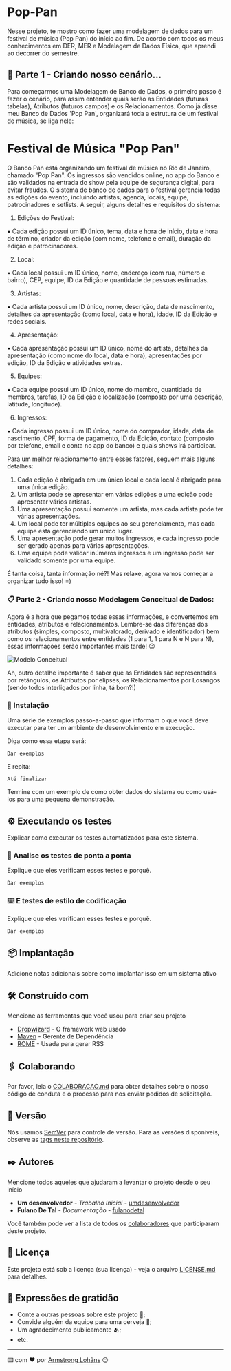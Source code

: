 # Pop-Pan
Nesse projeto, te mostro como fazer uma modelagem de dados para um festival de música (Pop Pan) do início ao fim. De acordo com todos os meus conhecimentos em DER, MER e Modelagem de Dados Física, que aprendi ao decorrer do semestre.


## 🚀 Parte 1 - Criando nosso cenário...

Para começarmos uma Modelagem de Banco de Dados, o primeiro passo é fazer o cenário, para assim entender quais serão as Entidades (futuras tabelas), Atributos (futuros campos) e os Relacionamentos. Como já disse meu Banco de Dados 'Pop Pan', organizará toda a estrutura de um festival de música, se liga nele:

# Festival de Música "Pop Pan"

O Banco Pan está organizando um festival de música no Rio de Janeiro, chamado "Pop Pan". Os ingressos são vendidos online, no app do Banco e são validados na entrada do show pela equipe de segurança digital, para evitar fraudes. O sistema de banco de dados para o festival gerencia todas as edições do evento, incluindo artistas, agenda, locais, equipe, patrocinadores e setlists. A seguir, alguns detalhes e requisitos do sistema:

1. Edições do Festival:
   
• Cada edição possui um ID único, tema, data e hora de início, data e hora de término, criador da edição (com nome, telefone e email), duração da edição e patrocinadores.
  
2. Local:
   
• Cada local possui um ID único, nome, endereço (com rua, número e bairro), CEP, equipe, ID da Edição e quantidade de pessoas estimadas.
  
3. Artistas:
 
• Cada artista possui um ID único, nome, descrição, data de nascimento, detalhes da apresentação (como local, data e hora), idade, ID da Edição e redes sociais.
  
4. Apresentação:

• Cada apresentação possui um ID único, nome do artista, detalhes da apresentação (como nome do local, data e hora), apresentações por edição, ID da Edição e atividades extras.
  
5. Equipes:

• Cada equipe possui um ID único, nome do membro, quantidade de membros, tarefas, ID da Edição e localização (composto por uma descrição, latitude, longitude).

6. Ingressos:

• Cada ingresso possui um ID único, nome do comprador, idade, data de nascimento, CPF, forma de pagamento, ID da Edição, contato (composto por telefone, email e conta no app do banco) e quais shows irá participar.


Para um melhor relacionamento entre esses fatores, seguem mais alguns detalhes:

1. Cada edição é abrigada em um único local e cada local é abrigado para uma única edição.
2. Um artista pode se apresentar em várias edições e uma edição pode apresentar vários artistas.
3. Uma apresentação possui somente um artista, mas cada artista pode ter várias apresentações.
4. Um local pode ter múltiplas equipes ao seu gerenciamento, mas cada equipe está gerenciando um único lugar.
5. Uma apresentação pode gerar muitos ingressos, e cada ingresso pode ser gerado apenas para várias apresentações.
6. Uma equipe pode validar inúmeros ingressos e um ingresso pode ser validado somente por uma equipe.
 

É tanta coisa, tanta informação né?! Mas relaxe, agora vamos começar a organizar tudo isso! =)

### 📋 Parte 2 - Criando nosso Modelagem Conceitual de Dados:

Agora é a hora que pegamos todas essas informações, e convertemos em entidades, atributos e relacionamentos. Lembre-se das diferenças dos atributos (simples, composto, multivalorado, derivado e identificador) bem como os relacionamentos entre entidades (1 para 1, 1 para N e N para N), essas informações serão importantes mais tarde! 😉

![Modelo Conceitual]([https://github.com/duartegab/Pop-Pan](https://github.com/duartegab/Pop-Pan/blob/main/PrintsPopPan/modeloconceitual.png))

Ah, outro detalhe importante é saber que as Entidades são representadas por retângulos, os Atributos por elipses, os Relacionamentos por Losangos (sendo todos interligados por linha, tá bom?!)
### 🔧 Instalação

Uma série de exemplos passo-a-passo que informam o que você deve executar para ter um ambiente de desenvolvimento em execução.

Diga como essa etapa será:

```
Dar exemplos
```

E repita:

```
Até finalizar
```

Termine com um exemplo de como obter dados do sistema ou como usá-los para uma pequena demonstração.

## ⚙️ Executando os testes

Explicar como executar os testes automatizados para este sistema.

### 🔩 Analise os testes de ponta a ponta

Explique que eles verificam esses testes e porquê.

```
Dar exemplos
```

### ⌨️ E testes de estilo de codificação

Explique que eles verificam esses testes e porquê.

```
Dar exemplos
```

## 📦 Implantação

Adicione notas adicionais sobre como implantar isso em um sistema ativo

## 🛠️ Construído com

Mencione as ferramentas que você usou para criar seu projeto

* [Dropwizard](http://www.dropwizard.io/1.0.2/docs/) - O framework web usado
* [Maven](https://maven.apache.org/) - Gerente de Dependência
* [ROME](https://rometools.github.io/rome/) - Usada para gerar RSS

## 🖇️ Colaborando

Por favor, leia o [COLABORACAO.md](https://gist.github.com/usuario/linkParaInfoSobreContribuicoes) para obter detalhes sobre o nosso código de conduta e o processo para nos enviar pedidos de solicitação.

## 📌 Versão

Nós usamos [SemVer](http://semver.org/) para controle de versão. Para as versões disponíveis, observe as [tags neste repositório](https://github.com/suas/tags/do/projeto). 

## ✒️ Autores

Mencione todos aqueles que ajudaram a levantar o projeto desde o seu início

* **Um desenvolvedor** - *Trabalho Inicial* - [umdesenvolvedor](https://github.com/linkParaPerfil)
* **Fulano De Tal** - *Documentação* - [fulanodetal](https://github.com/linkParaPerfil)

Você também pode ver a lista de todos os [colaboradores](https://github.com/usuario/projeto/colaboradores) que participaram deste projeto.

## 📄 Licença

Este projeto está sob a licença (sua licença) - veja o arquivo [LICENSE.md](https://github.com/usuario/projeto/licenca) para detalhes.

## 🎁 Expressões de gratidão

* Conte a outras pessoas sobre este projeto 📢;
* Convide alguém da equipe para uma cerveja 🍺;
* Um agradecimento publicamente 🫂;
* etc.


---
⌨️ com ❤️ por [Armstrong Lohãns](https://gist.github.com/lohhans) 😊
